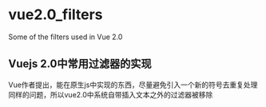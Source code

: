 # vue2.0_filters
Some of the filters used in Vue 2.0

## Vuejs 2.0中常用过滤器的实现
Vue作者提出，能在原生js中实现的东西，尽量避免引入一个新的符号去重复处理同样的问题，所以vue2.0中系统自带插入文本之外的过滤器被移除
